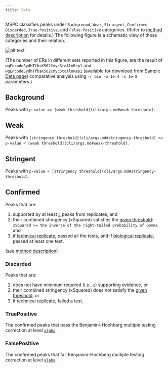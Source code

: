 ```yaml
---
title: Sets
---
```


MSPC classifies peaks under `Background`, `Weak`, `Stringent`,
`Confirmed`, `Discarded`, `True-Positive`, and `False-Positive`
categories. (Refer to [method description](method/about.md)
for details.) The following figure is a schematic view of 
these categories and their relation.

![alt text](assets/sets.svg)

(The number of ERs in different sets reported in this figure, are the 
result of `wgEncodeSydhTfbsK562CmycStdAlnRep1` and 
`wgEncodeSydhTfbsK562CmycStdAlnRep2` (available for download from 
[Sample Data page](sample_data)) comparative analysis using 
`-r bio -w 1e-4 -s 1e-8` parameters.)


## Background
Peaks with `p-value >= [weak threshold](cli/args.md#weak-threshold)`.



## Weak
Peaks with `[stringency threshold](cli/args.md#stringency-threshold) <= p-value < [weak threshold](cli/args.md#weak-threshold)`.


## Stringent
Peaks with `p-value < [stringency threshold](cli/args.md#stringency-threshold)`.


## Confirmed
Peaks that are:

1. supported by at least [`c`](cli/args.md#c) peaks from replicates, and
2. their combined stringency (xSquared) satisfies the [given threshold](cli/args.md#gamma):
`xSquared >= the inverse of the right-tailed probability of Gamma` and
3. if [technical replicate](cli/args.md#replicate-type), passed all the 
tests, and if [biological replicate](cli/args.md#replicate-type), 
passed at least one test.

(see [method description](method/about.md))


### Discarded
Peaks that are:

1. does not have minimum required (i.e., [`c`](cli/args.md#c)) supporting evidence, or
2. their combined stringency (xSquared) does not satisfy the [given threshold](cli/args.md#gamma), or
3. if [technical replicate](cli/args.md#replicate-type), failed a test.


### TruePositive
The confirmed peaks that pass the Benjamini-Hochberg multiple 
testing correction at level [`alpha`](cli/args.md#alpha).


### FalsePositive
The confirmed peaks that fail Benjamini-Hochberg multiple 
testing correction at level [`alpha`](cli/args.md#alpha).
